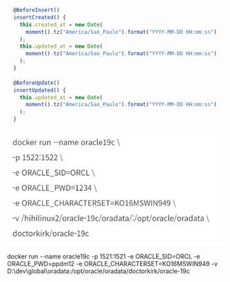 ```ts
  @BeforeInsert()
  insertCreated() {
    this.created_at = new Date(
      moment().tz("America/Sao_Paulo").format("YYYY-MM-DD HH:mm:ss")
    );
    this.updated_at = new Date(
      moment().tz("America/Sao_Paulo").format("YYYY-MM-DD HH:mm:ss")
    );
  }

  @BeforeUpdate()
  insertUpdated() {
    this.updated_at = new Date(
      moment().tz("America/Sao_Paulo").format("YYYY-MM-DD HH:mm:ss")
    );
  }
```
![alt text](image.png)

docker run --name oracle19c
-p 1521:1521
-e ORACLE_SID=ORCL
-e ORACLE_PWD=ppdm12
-e ORACLE_CHARACTERSET=KO16MSWIN949
-v D:\dev\global\oradata:/opt/oracle/oradata/doctorkirk/oracle-19c